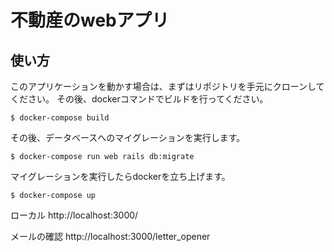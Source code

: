 # 不動産のwebアプリ

## 使い方

このアプリケーションを動かす場合は、まずはリポジトリを手元にクローンしてください。
その後、dockerコマンドでビルドを行ってください。

```
$ docker-compose build
```

その後、データベースへのマイグレーションを実行します。

```
$ docker-compose run web rails db:migrate
```

マイグレーションを実行したらdockerを立ち上げます。
```
$ docker-compose up
```

ローカル
http://localhost:3000/

メールの確認
http://localhost:3000/letter_opener
